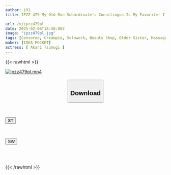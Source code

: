 ```yaml
---
author: j91
title: IPZZ-479 My Old Man Subordinate's Cunnilingus Is My Favorite! I'm A Regular Employee, But I've Opened A Brothel For Women Without Telling My Company! I Ran Into My Female Boss During A 120-minute Long Session... I Licked Her Until She Begged Me To Extend The Session, Saying "Please Put It In..." And Then I Creampied Her...! Tsumugi Akari

url: /v/ipzz479pl
date: 2025-02-06T18:50:00Z
image: "ipzz479pl.jpg"
tags: [Censored, Creampie, Solowork, Beauty Shop, Older Sister, Massage, Female Boss	]
maker: [IDEA POCKET]
actress: [ Akari Tsumugi ]
---
```



{{< rawhtml >}}

<div class="video" data-videoid="LJyV72yGe8URQl1">
    <a href="javascript:;">
        <img src="/v/ipzz479pl/ipzz479pl.jpg" width="WIDTH" height="HEIGHT" alt="ipzz479pl.mp4" loading="lazy">
    </a>
</div>

<script type="text/javascript" src="https://j91.asia/asset/on-demand-st.js"></script>

<br>
  <link rel="stylesheet" href="https://j91.asia/asset/bs5.css">
  
  <center>
  <button class="btn btn-primary" type="button" data-bs-toggle="collapse" data-bs-target=".multi-collapse" aria-expanded="false" aria-controls="multiCollapseExample1 multiCollapseExample2"><h2>Download</h2></button></center>
</p>
<div class="row">
  <div class="col">
    <div class="collapse multi-collapse" id="multiCollapseExample1">
      <div class="card card-body">
	      	      <br>
<div class="buttons">  
<p><a href="/v/ipzz479pl/st.html" target="_blank"><button class="btn-hover color-3"><i class="fa fa-download"></i> ST</button></a></p></div>
    </div>
  </div>
</div>
  <div class="col">
    <div class="collapse multi-collapse" id="multiCollapseExample2">
      <div class="card card-body">
	      <br>
<div class="buttons">
<p><a href="/v/ipzz479pl/sw.html" target="_blank"><button class="btn-hover color-2"><i class="fa fa-download"></i> SW</button></a></p></div>
<br><br>
      </div>
    </div>
  </div>
</div>

{{< /rawhtml >}}